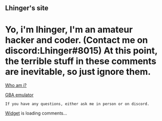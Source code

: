 ## Lhinger's site

# Yo, i'm lhinger, I'm an amateur hacker and coder. (Contact me on discord:Lhinger#8015) At this point, the terrible stuff in these comments are inevitable, so just ignore them.

[Who am i?](https://lhinger.github.io/Whomst/)

[GBA emulator](https://lhinger.github.io/GBA-GAMES/)



   
    
    
    
    
    If you have any questions, either ask me in person or on discord.
    
    
    
    
    
    
    
  
 <div id="HCB_comment_box"><a href="http://www.htmlcommentbox.com">Widget</a> is loading comments...</div>
 <link rel="stylesheet" type="text/css" href="//www.htmlcommentbox.com/static/skins/bootstrap/twitter-bootstrap.css?v=0" />
 <script type="text/javascript" id="hcb"> /*<!--*/ if(!window.hcb_user){hcb_user={};} (function(){var s=document.createElement("script"), l=hcb_user.PAGE || (""+window.location).replace(/'/g,"%27"), h="//www.htmlcommentbox.com";s.setAttribute("type","text/javascript");s.setAttribute("src", h+"/jread?page="+encodeURIComponent(l).replace("+","%2B")+"&mod=%241%24wq1rdBcg%24HDvqzspYr.fHT0Iw3%2Fj0p0"+"&opts=16862&num=10&ts=1499793565439");if (typeof s!="undefined") document.getElementsByTagName("head")[0].appendChild(s);})(); /*-->*/ </script>

   
 
